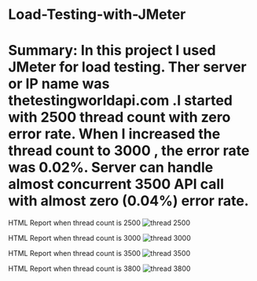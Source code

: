 # Load-Testing-with-JMeter
# Summary: In this project I used JMeter for load testing. Ther server or IP name was thetestingworldapi.com .I started with 2500 thread count with zero error rate. When I increased the thread count to 3000 , the error rate was 0.02%. Server can handle almost concurrent 3500 API call with almost zero (0.04%) error rate. 

HTML Report when thread count is 2500
![thread 2500](https://user-images.githubusercontent.com/42938943/183656952-cba53a41-d581-419f-b5b7-1cba871e3c3f.png)

HTML Report when thread count is 3000
![thread 3000](https://user-images.githubusercontent.com/42938943/183658735-ad7576f3-d0b4-4d33-86fc-9693ff086209.png)

HTML Report when thread count is 3500
![thread 3500](https://user-images.githubusercontent.com/42938943/183659348-3fbe87a4-cb1e-48bf-98a8-ae2612d7df3b.png)

HTML Report when thread count is 3800
![thread 3800](https://user-images.githubusercontent.com/42938943/183657106-68b17166-db4a-4ce3-9c76-e7c855553fd7.png)
